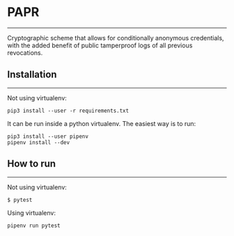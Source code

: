 # PAPR
---

Cryptographic scheme that allows for conditionally anonymous credentials, with the added benefit of public tamperproof logs of all previous revocations.



## Installation
---
Not using virtualenv: 
```
pip3 install --user -r requirements.txt
```

It can be run inside a python virtualenv. The easiest way is to run:
```
pip3 install --user pipenv
pipenv install --dev  
```

## How to run
---

Not using virtualenv:
```
$ pytest
```

Using virtualenv:
```
pipenv run pytest
```